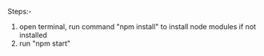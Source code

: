 Steps:-

1. open terminal, run command "npm install" to install node modules if not installed
2. run "npm start" 
